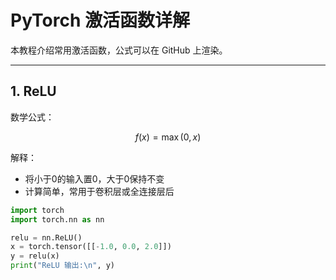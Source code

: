 # PyTorch 激活函数详解

本教程介绍常用激活函数，公式可以在 GitHub 上渲染。

---

## 1. ReLU

数学公式：

$$
f(x) = \max(0, x)
$$

解释：

- 将小于0的输入置0，大于0保持不变  
- 计算简单，常用于卷积层或全连接层后

```python
import torch
import torch.nn as nn

relu = nn.ReLU()
x = torch.tensor([[-1.0, 0.0, 2.0]])
y = relu(x)
print("ReLU 输出:\n", y)
